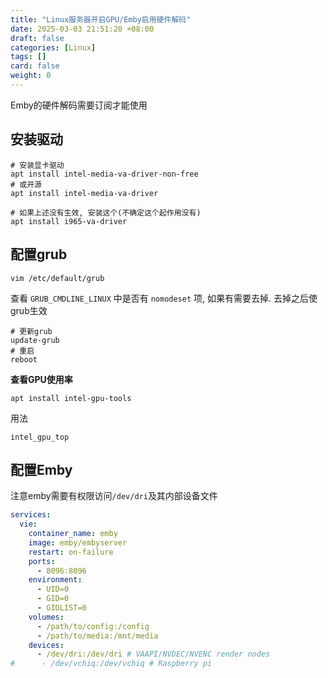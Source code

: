 ```yaml
---
title: "Linux服务器开启GPU/Emby启用硬件解码"
date: 2025-03-03 21:51:20 +08:00
draft: false
categories: [Linux]
tags: []
card: false
weight: 0
---
```


Emby的硬件解码需要订阅才能使用


## 安装驱动

```shell
# 安装显卡驱动
apt install intel-media-va-driver-non-free
# 或开源
apt install intel-media-va-driver

# 如果上述没有生效, 安装这个(不确定这个起作用没有)
apt install i965-va-driver
```

## 配置grub

```shell
vim /etc/default/grub
```

查看 `GRUB_CMDLINE_LINUX` 中是否有 `nomodeset` 项, 如果有需要去掉. 去掉之后使grub生效

```shell
# 更新grub
update-grub
# 重启
reboot
```

**查看GPU使用率**

```shell
apt install intel-gpu-tools
```

用法

```shell
intel_gpu_top
```

## 配置Emby

注意emby需要有权限访问`/dev/dri`及其内部设备文件

```yml
services:
  vie:
    container_name: emby
    image: emby/embyserver
    restart: on-failure
    ports:
      - 8096:8096
    environment:
      - UID=0
      - GID=0
      - GIDLIST=0
    volumes:
      - /path/to/config:/config
      - /path/to/media:/mnt/media
    devices:
      - /dev/dri:/dev/dri # VAAPI/NVDEC/NVENC render nodes
#      - /dev/vchiq:/dev/vchiq # Raspberry pi

```